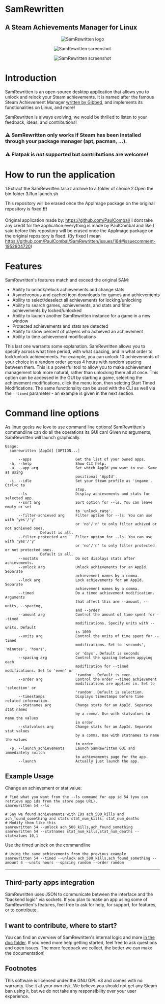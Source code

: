 # SamRewritten
A Steam Achievements Manager for Linux
---

<p align=center>
	<img src="assets/icon_256.png" alt="SamRewritten logo"/>
</p>

<p align=center>
	<img src="assets/screenshot.png" alt="SamRewritten screenshot"/>
</p>

<p align=center>
	<img src="assets/screenshot2.png" alt="SamRewritten screenshot"/>
</p>

# Introduction

SamRewritten is an open-source desktop application that allows you to unlock and relock your Steam achievements. It is named after the famous Steam Achievement Manager [written by Gibbed](https://github.com/gibbed/SteamAchievementManager), and implements its functionalities on Linux, and more!

SamRewritten is always evolving, we would be thrilled to listen to your feedback, ideas, and contributions!

### ⚠️ SamRewritten only works if Steam has been installed through your package manager (apt, pacman, ...). 
### ⚠️ Flatpak is *not* supported but contributions are welcome!

# How to run the application
1.Extract the SamRewritten.tar.xz archive to a folder of choice
2.Open the bin folder
3.Run launch.sh

This repository will be erased once the AppImage package on the original repository is fixed ❗❗❗

Original application made by: https://github.com/PaulCombal/
I dont take any credit for the application everything is made by PaulCombal and like I said before this repository will be erased once the AppImage package on the original repository is fixed. (By fixed I mean https://github.com/PaulCombal/SamRewritten/issues/164#issuecomment-1952904720)

# Features

SamRewritten's features match and exceed the original SAM:

* Ability to unlock/relock achievements and change stats
* Asynchronous and cached icon downloads for games and achievements
* Ability to select/deselect all achievements for locking/unlocking
* Ability to search games, achievements, and stats and filter achievements by locked/unlocked
* Ability to launch another SamRewritten instance for a game in a new window
* Protected achievements and stats are detected
* Ability to show percent of players who achieved an achievement
* Ability to time achievement modifications

This last one warrants some explanation. SamRewritten allows you to specify across what time period, with what spacing, and in what order to lock/unlock achievements. For example, you can unlock 10 achievements of your choice in a random order across 4 hours with random spacing between them. This is a powerful tool to allow you to make achievement management look more natural, rather than unlocking them all at once. This option can be accessed in the GUI by starting a game, selecting the  achievement modifications, click the menu icon, then selcting Start Timed Modifications. The same functionality can be used with the CLI as well via the `--timed` parameter - an example is given in the next section.

# Command line options

As linux geeks we love to use command line options! SamRewritten's commandline can do all the operations its GUI can! Given no arguments, SamRewritten will launch graphically.

```
Usage:
  samrewritten [AppId] [OPTION...]

      --apps                 	Get the list of your owned apps.
  -h, --help                 	Show CLI help.
  -a, --app arg              	Set which AppId you want to use. Same as using
                             	positional 'AppId'.
  -i, --idle                 	Set your Steam profile as 'ingame'. Ctrl+c to
                             	stop.
      --ls                   	Display achievements and stats for selected app.
      --sort arg             	Sort option for --ls. You can leave empty or set
                             	to 'unlock_rate'.
      --filter-achieved arg  	Filter option for --ls. You can use with 'yes'/'y'
                             	or 'no'/'n' to only filter achived or not achieved ones.
				Default is all.
      --filter-protected arg 	Filter option for --ls. You can use with 'yes'/'y'
                             	or 'no'/'n' to only filter protected or not protected ones.
				Default is all.
      --nostats              	Do not displays stats after achievements.
      --unlock arg           	Unlock achievements for an AppId. Separate
                             	achievement names by a comma.
      --lock arg             	Lock achievements for an AppId. Separate
                             	achievement names by a comma.
      --timed                	Do a timed achievement modification. Arguments
                             	that affect this are --amount, --units, --spacing,
                             	and --order
      --amount arg           	Control the amount of time spent for --timed
                             	modifications. Specify units with --units. Default
                             	is 1000
      --units arg            	Control the units of time spent for --timed
                             	modifications. Set to 'seconds', 'minutes', 'hours',
                             	or 'days'. Default is seconds
      --spacing arg          	Control the spacing between appying each
                             	modification for --timed modifications. Set to 'even' or
                             	'random'. Default is even.
      --order arg            	Control the order --timed achievement
                             	modifications are applied in. Set to 'selection' or
                             	'random'. Default is selection.
      --timestamps           	Displays timestamps before time related information.
      --statnames arg        	Change stats for an AppId. Separate stat names
                             	by a comma. Use with statvalues to name the values
                             	in order.
      --statvalues arg       	Change stats for an AppId. Separate stat values
                             	by a comma. Use with statnames to name the values
                             	in order.
  -p, --launch_achievements  	Launch SamRewritten GUI and immediately switch
                             	to achievements page for the app.
      --launch               	Actually just launch the app.
```

## Example Usage

Change an achievement or stat value:

```
# Find what you want from the --ls command for app id 54 (you can retrieve app ids from the store page URL).
samrewritten 54 --ls

# Say we found achievements with IDs ach_500_kills and ach_found_something and stats stat_num_kills, stat_num_deaths
# Modify them like this
samrewritten 54 --unlock ach_500_kills,ach_found_something
samrewritten 54 --statnames stat_num_kills,stat_num_deaths --statvalues 10,1
```

Use the timed unlock on the commandline

```
# Using the same achievements from the previous example
samrewritten 54 --timed --unlock ach_500_kills,ach_found_something --amount 4 --units hours --spacing random --order random
```

---

## Third-party apps integration

SamRewritten uses JSON to communicate between the interface and the "backend logic" via sockets. If you plan to make an app using some of SamRewritten's features, feel free to ask for help, for support, for features, or to contribute.

## I want to contribute, where to start?

You can find an overview of SamRewritten's internal logic and more [in the doc folder](doc/OVERVIEW.md). If you need more help getting started, feel free to ask questions and open issues. The more feedback we collect, the better we can make the documentation!

## Footnotes

This software is licensed under the GNU GPL v3 and comes with no warranty. Use it at your own risk. We believe you should not get any Steam ban using it, but we do not take any responsibility over your user experience.
